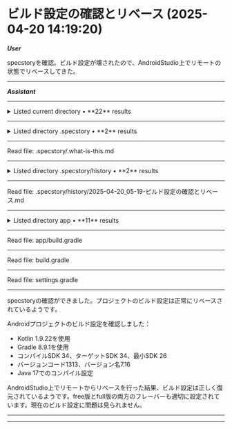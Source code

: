 <!-- Generated by SpecStory -->

# ビルド設定の確認とリベース (2025-04-20 14:19:20)

_**User**_

specstoryを確認。ビルド設定が壊されたので、AndroidStudio上でリモートの状態でリベースしてきた。

---

_**Assistant**_



---

<details>
            <summary>Listed current directory • **22** results</summary>
        
| Name |
|-------|
| 📁 `.git` |
| 📁 `.gradle` |
| 📁 `.idea` |
| 📄 `build.gradle` |
| 📄 `settings.gradle` |
| 📄 `gradle.properties` |
| 📁 `app` |
| 📁 `.vscode` |
| 📁 `.circleci` |
| 📁 `TriLib` |
| 📄 `.cursorindexingignore` |
| 📁 `.specstory` |
| 📁 `build` |
| 📄 `local.properties` |
| 📄 `gradlew.bat` |
| 📁 `reports` |
| 📄 `gradlew` |
| 📁 `gradle` |
| 📄 `TriangleListHowtoUseEn.jpg` |
| 📄 `Screenshot_20200916-192032_Trianglelist.jpg` |
| 📄 `.gitattributes` |
| 📄 `.gitignore` |

</details>

---

<details>
            <summary>Listed directory .specstory • **2** results</summary>
        
| Name |
|-------|
| 📄 `.what-is-this.md` |
| 📁 `history` |

</details>

---

Read file: .specstory/.what-is-this.md

---

<details>
            <summary>Listed directory .specstory/history • **2** results</summary>
        
| Name |
|-------|
| 📄 `2025-04-20_05-19-ビルド設定の確認とリベース.md` |
| 📄 `2025-04-20_04-36-specstoryのチャット履歴の詳細確認.md` |

</details>

---

Read file: .specstory/history/2025-04-20_05-19-ビルド設定の確認とリベース.md

---

<details>
            <summary>Listed directory app • **11** results</summary>
        
| Name |
|-------|
| 📁 `build` |
| 📁 `src` |
| 📁 `libs` |
| 📄 `build.gradle` |
| 📄 `test.txt` |
| 📁 `release` |
| 📄 `proguard-rules.pro` |
| 📄 `google-services.json` |
| 📁 `full` |
| 📁 `free` |
| 📄 `.gitignore` |

</details>

---

Read file: app/build.gradle

---

Read file: build.gradle

---

Read file: settings.gradle

---

specstoryの確認ができました。プロジェクトのビルド設定は正常にリベースされているようです。

Androidプロジェクトのビルド設定を確認しました：
- Kotlin 1.9.22を使用
- Gradle 8.9.1を使用
- コンパイルSDK 34、ターゲットSDK 34、最小SDK 26
- バージョンコード1313、バージョン名7.16
- Java 17でのコンパイル設定

AndroidStudio上でリモートからリベースを行った結果、ビルド設定は正しく復元されているようです。free版とfull版の両方のフレーバーも適切に設定されています。現在のビルド設定に問題は見られません。

---



---

